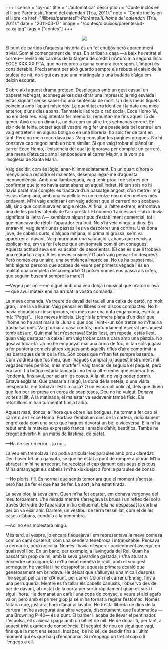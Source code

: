 +++
license = "by-nc"
title = "L’automàtica"
description = "Conte inclòs en el llibre Parèntesi/L’home del calendari (Tria, 2011)."
note = "Conte inclòs en el llibre <a href=\"/llibres/parentesi\"><i>Parèntesi</i></a>/<i>L’home del calendari</i> (Tria, 2011)."
date = "2011-03-17"
image = "/contes/dibuixos/parentesi/4-caixa.jpg"
tags = ["contes"]
+++

<div style="text-align: center;"><img src="/contes/dibuixos/parentesi/4-caixa.jpg"></div>

El punt de partida d’aquesta història és un fet enutjós però aparentment trivial. Som al començament del mes. En arribar a casa —a baix he retirat el correu— reviso els càrrecs de la targeta de crèdit i m’aturo a la segona línia: ECCE XXX.XX PTA, que no recordo a quina compra correspon. L’import és considerable. Precisament per això guardo sempre els rebuts al calaix de la tauleta de nit, no sigui cas que una martingala o una badada d’algú em deixin escurat.

S’obre així aquest drama grotesc. Desplegues amb un gest casual un paperet rebregat, aconsegueixes desxifrar una impressió ja mig esvaïda i estàs signant sense saber-ho una sentència de mort. Un dels meus tiquets coincidia amb l’apunt misteriós. La quantitat era idèntica i la data una mica anterior, d’uns dies abans. Tanmateix l’adreça o raó social, Ecce Homo 1A, no em deia res. Vaig intentar fer memòria, remuntar-me fins aquell 15 de gener. Això era un dimarts, un dia com un altre tres setmanes enrere. En eixir de la feina, potser aquell vespre vaig fer una passejada pel centre i em vaig entretenir en alguna botiga o en una llibreria, ho solc fer de tant en tant. Però no me’n recordava pas. Vaig consultar les pàgines grogues. No hi constava cap negoci amb un nom similar. Sí que vaig trobar al plànol un carrer Ecce Homo, l’existència del qual jo ignorava per complet: un carreró, una mena d’atzucac amb l’embocadura al carrer Major, a la vora de l’església de Santa Maria.

Vaig decidir, com és lògic, anar-hi immediatament. En un quart d’hora o menys podia resoldre el malentès, desempallegar-me d’aquesta inconveniència. Amb una llambregada, vaig tenir prou i de sobres per confirmar que jo no havia estat abans en aquell indret. Ni tan sols no hi havia parat mai compte: es tractava d’un passatge angost, d’un metre i mig escàs d’amplada, amb una capelleta en un recolze nou o deu metres més endavant. M’hi vaig endinsar i em vaig adonar que el carreró no s’acabava allí, sinó que continuava en angle recte. Al final, a l’altre extrem, enfrontava una de les portes laterals de l’arxiprestal. El número 1 accessori —això devia significar la lletra A— semblava algun tipus d’establiment comercial, tot i que mancava de rètol i l’aparador era buit. No s’hi veia ningú, a dins. En entrar-hi, vaig sentir unes passes i es va descórrer una cortina. Una dona jove, de cabells curts, d’alçada mitjana, ni prima ni grossa, se’m va aparèixer al davant. Vaig murmurar una salutació i, abans que reeixís a explicar-me, em va fer l’efecte que em somreia com si em conegués. Aquesta actitud seva em va acabar de desorientar. (El cas és que li trobava una retirada a algú. A les meves cosines? O això vaig pensar-ho després? Però només era un aire, una semblança imprecisa. No us ha passat mai, amb alguna persona que acabeu de veure per primera vegada i és en realitat una completa desconeguda? O potser només ens passa als orfes, que seguim buscant sempre la mare?)

—Vegeu per on —em digué amb una veu dolça i musical que m’atorrollava— que avui mateix ens ha arribat la vostra comanda.

La meva comanda. Va treure de davall del taulell una caixa de cartó, no molt gran, i me la va lliurar. Vaig pensar en llibres o en discos compactes. No hi havia etiquetes ni inscripcions, res més que una nota enganxada, escrita a mà: "Pagat"… i les meves inicials. Llegir a la primera plana d’un diari que l’home no ha anat mai a la Lluna o que dos i vint-i-un són tretze no m’hauria trasbalsat més. Vaig tornar a casa confós, profundament esverat per aquest tomb absurd. Quin mal fat m’esperava! Estàs llest, em repetia, estàs llest, quan vaig destapar la caixa i em vaig trobar cara a cara amb una pistola. No gosava tocar-la. Jo no he empunyat mai una arma de foc, ni tan sols jugava a fer punteria com els altres xiquets amb aquells rifles d’aire comprimit, a les barraques de tir de la fira. Són coses que m’han fet sempre basarda. Com voldríeu que fos meu, que l’hagués comprat jo, aquest instrument mil vegades més perillós, més mortífer? Vaig tancar de seguida el paquet, però era tard. La botiga estaria tancada i no tenia altre remei que esperar fins l’endemà, fins avui, per aclarir les coses. A la nit, no vaig poder dormir. Estava esglaiat. Què passaria si algú, la dona de la neteja, o una visita inesperada, em trobava l’estri a casa? O un escorcoll policial, dels que diuen que fan per sorpresa en cerca de sospitosos, Déu no ho vulgui. Donava voltes al llit. A la matinada, el malestar va esdevenir també físic. Els retortillons m’han turmentat fins a l’alba.

Aquest matí, doncs, a l’hora que obren les botigues, he tornat a fer cap al carreró de l’Ecce Homo. Portava l’embalum dins de la cartera, ridículament engreixada com una serp que hagués devorat un be: o viceversa. Ella m’ha rebut amb la mateixa expressió franca i amable d’ahir, beatífica. També he cregut advertir-hi un matís de llàstima, de pietat.

—Ha de ser un error… jo no…

La veu em tremolava i no podia articular les paraules amb prou claredat. Dec haver fet una ganyota, sé que he estat a punt de rompre a plorar. M’ha abraçat i m’hi he arrecerat, he recolzat el cap damunt dels seus pits tous. M’ha amanyagat els cabells i m’ha xiuxiuejat a l’orella paraules de consol.

—No ploris, fill. És normal que sentis temor ara que el moment s’acosta, però has de fer el que has de fer. La sort ja ha estat tirada.

La seva olor, la seva carn. Quan m’ha fet apartar, em donava vergonya del meu torbament. L’he mirada mentre s’arreglava la brusa i un reflex del sol a través del vidre de l’aparador m’ha enlluernat. Ella ha despassat la cortina per on va eixir ahir. Darrere, un vestíbul de terra tessel·lat, com el de les cases d’abans, conduïa a la penombra.

—Ací no ens molestarà ningú.

Més tard, al vespre, jo encara flaquejava i em representava la meva comesa com un camí costerut, com una sendera tenebrosa i intransitable. Pensava a cercar-lo, però no calia. Només l’havia d’esperar pacientment assegut en qualsevol lloc. En un banc, per exemple, a l’avinguda del Rei. Quan ha passat tan prop de mi, amb la seva gavardina gastada, i s’ha aturat a encendre una cigarreta i m’ha mirat només de reüll, amb el seu gest sorneguer, he vacil·lat i he desaprofitat aquesta primera ocasió que generosament em brindava. He deixat que s’allunyés una mica i després l’he seguit pel carrer d’Amunt, pel carrer Colom i el carrer d’Enmig, fins a una perruqueria. Mentre es fa tallar els cabells canusits, l’observo des del bar de davant, al costat de la porta per sortir ràpidament quan ell surti i sigui l’hora. He demanat un cafè i una copa de conyac, a veure si així agafo valor; però amb el primer glop ja se m’ha tornat a regirar l’estómac. Només faltaria que, just ara, hagi d’anar al lavabo. He tret la llibreta de dins de la cartera i m’he assegurat una altra vegada, discretament, que l’automàtica —una Browning P-40— és a punt. El barber li acaba de llevar el pentinador. L’espolsa, ell s’aixeca i paga amb un bitllet de mil. He de donar fi, per tant, a aquest trist examen de consciència. El seguiré de nou on sigui que vagi, fins que la mort ens separi. Incapaç, bé ho sé, de decidir fins a l’últim moment qui és que haig d’encanonar. Si m’engego un tret al cap o li l’engego a ell.
